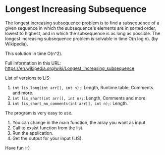 # Longest Increasing Subsequence
The longest increasing subsequence problem is to find a subsequence of a given sequence in which the subsequence's elements are in sorted order, lowest to highest, and in which the subsequence is as long as possible. The longest increasing subsequence problem is solvable in time O(n log n). (by Wikipedia). 

This solution in time O(n^2).

Full information in this URL:
https://en.wikipedia.org/wiki/Longest_increasing_subsequence

List of versions to LIS:
1. ```int lis_long(int arr[], int n);```: Length, Runtime table, Comments and more.
2. ```int lis_short(int arr[], int n);```: Length, Comments and more.
3. ```int lis_short_no_comments(int arr[], int n);```: Length.

The program is very easy to use.

1. You can change in the main function, the array you want as input.
2. Call to exsist function from the list.
4. Run the application.
3. Get the output for your input (LIS).

Have fun :-)
